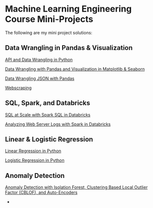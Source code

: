 # Machine Learning Engineering Course Mini-Projects

The following are my mini project solutions:

## Data Wrangling in Pandas & Visualization

[API and Data Wrangling in Python](https://github.com/ConstanzaSchibber/mec-mini-projects/blob/master/mec-3.4.1-api-mini-project/api_data_wrangling_mini_project_ANSWER.ipynb)

[Data Wrangling with Pandas and Visualization in Matplotlib & Seaborn](https://github.com/ConstanzaSchibber/mec-mini-projects/blob/master/mec-5.3.10-data-wranging-with-pandas-mini-project/ANSWER_Mini_Project_Data_Wrangling_Pandas.ipynb)

[Data Wrangling JSON with Pandas](https://github.com/ConstanzaSchibber/mec-mini-projects/blob/master/mec-5.4.4-json-data-wrangling-mini-project/ANSWER_Mini_Project_Wrangling_Json_Exercise.ipynb)

[Webscraping](https://github.com/ConstanzaSchibber/mec-mini-projects/tree/master/mec-5.5.4-webscraping-project)

## SQL, Spark, and Databricks

[SQL at Scale with Spark SQL in Databricks](https://github.com/ConstanzaSchibber/mec-mini-projects/blob/master/mec-5_6_6-sql-at-scale-with-spark-mini-project/Mini_Project_SQL_with_Spark.ipynb)

[Analyzing Web Server Logs with Spark in Databricks](https://github.com/ConstanzaSchibber/mec-mini-projects/blob/master/mec-6.4.1-data-wrangling-at-scale-with-spark/Mini_Project_Data_Wrangling_at_Scale_with_Spark.ipynb)

## Linear & Logistic Regression

[Linear Regression in Python](https://github.com/ConstanzaSchibber/mec-mini-projects/blob/master/mec-11.4.1-linear-regression-mini-project/ANSWER_Mini_Project_Linear_Regression.ipynb)

[Logistic Regression in Python](https://github.com/ConstanzaSchibber/mec-mini-projects/blob/master/mec-12.4.2-logistic-regression-mini-project/ANSWER_Mini_Project_Logistic_Regression.ipynb)

## Anomaly Detection

[Anomaly Detection with Isolation Forest, Clustering Based Local Outlier Factor (CBLOF), and Auto-Encoders ](https://github.com/ConstanzaSchibber/ANSWER_mec-mini-projects/tree/master/mec-16.4.1-anomaly-detection-mini-project)

-